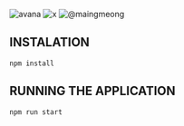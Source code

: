![avana](https://i.imgur.com/lm6kYkE.png) ![x](https://i.imgur.com/SvASy0d.png) ![@maingmeong](https://i.imgur.com/L1NCQ9l.jpg)

## INSTALATION
```npm install```

## RUNNING THE APPLICATION
```npm run start```
